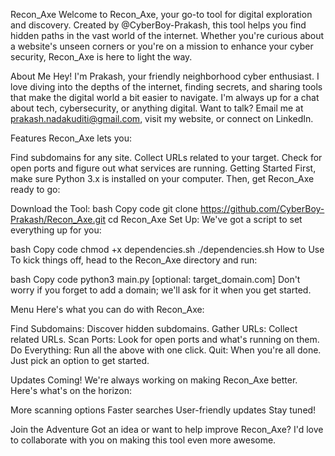 Recon_Axe
Welcome to Recon_Axe, your go-to tool for digital exploration and discovery. Created by @CyberBoy-Prakash, this tool helps you find hidden paths in the vast world of the internet. Whether you're curious about a website's unseen corners or you're on a mission to enhance your cyber security, Recon_Axe is here to light the way.

About Me
Hey! I'm Prakash, your friendly neighborhood cyber enthusiast. I love diving into the depths of the internet, finding secrets, and sharing tools that make the digital world a bit easier to navigate. I'm always up for a chat about tech, cybersecurity, or anything digital. Want to talk? Email me at prakash.nadakuditi@gmail.com, visit my website, or connect on LinkedIn.

Features
Recon_Axe lets you:

Find subdomains for any site.
Collect URLs related to your target.
Check for open ports and figure out what services are running.
Getting Started
First, make sure Python 3.x is installed on your computer. Then, get Recon_Axe ready to go:

Download the Tool:
bash
Copy code
git clone https://github.com/CyberBoy-Prakash/Recon_Axe.git
cd Recon_Axe
Set Up:
We've got a script to set everything up for you:

bash
Copy code
chmod +x dependencies.sh
./dependencies.sh
How to Use
To kick things off, head to the Recon_Axe directory and run:

bash
Copy code
python3 main.py [optional: target_domain.com]
Don't worry if you forget to add a domain; we'll ask for it when you get started.

Menu
Here's what you can do with Recon_Axe:

Find Subdomains: Discover hidden subdomains.
Gather URLs: Collect related URLs.
Scan Ports: Look for open ports and what's running on them.
Do Everything: Run all the above with one click.
Quit: When you're all done.
Just pick an option to get started.

Updates Coming!
We're always working on making Recon_Axe better. Here's what's on the horizon:

More scanning options
Faster searches
User-friendly updates
Stay tuned!

Join the Adventure
Got an idea or want to help improve Recon_Axe? I'd love to collaborate with you on making this tool even more awesome.
